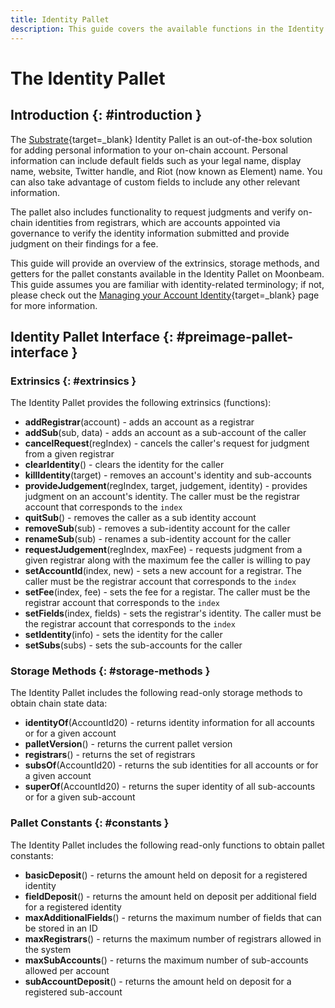 ```yaml
---
title: Identity Pallet
description: This guide covers the available functions in the Identity Pallet on Moonbeam, which are used to create and manage on-chain identities.
---
```


# The Identity Pallet

## Introduction {: #introduction }

The [Substrate](/learn/platform/technology/#substrate-framework){target=\_blank} Identity Pallet is an out-of-the-box solution for adding personal information to your on-chain account. Personal information can include default fields such as your legal name, display name, website, Twitter handle, and Riot (now known as Element) name. You can also take advantage of custom fields to include any other relevant information.

The pallet also includes functionality to request judgments and verify on-chain identities from registrars, which are accounts appointed via governance to verify the identity information submitted and provide judgment on their findings for a fee.

This guide will provide an overview of the extrinsics, storage methods, and getters for the pallet constants available in the Identity Pallet on Moonbeam. This guide assumes you are familiar with identity-related terminology; if not, please check out the [Managing your Account Identity](/tokens/manage/identity/){target=\_blank} page for more information.

## Identity Pallet Interface {: #preimage-pallet-interface }

### Extrinsics {: #extrinsics }

The Identity Pallet provides the following extrinsics (functions):

- **addRegistrar**(account) - adds an account as a registrar
- **addSub**(sub, data) - adds an account as a sub-account of the caller
- **cancelRequest**(regIndex) - cancels the caller's request for judgment from a given registrar
- **clearIdentity**() - clears the identity for the caller
- **killIdentity**(target) - removes an account's identity and sub-accounts
- **provideJudgement**(regIndex, target, judgement, identity) - provides judgment on an account's identity.  The caller must be the registrar account that corresponds to the `index`
- **quitSub**() - removes the caller as a sub identity account
- **removeSub**(sub) - removes a sub-identity account for the caller
- **renameSub**(sub) - renames a sub-identity account for the caller
- **requestJudgement**(regIndex, maxFee) - requests judgment from a given registrar along with the maximum fee the caller is willing to pay
- **setAccountId**(index, new) - sets a new account for a registrar. The caller must be the registrar account that corresponds to the `index`
- **setFee**(index, fee) - sets the fee for a registar. The caller must be the registrar account that corresponds to the `index`
- **setFields**(index, fields) - sets the registrar's identity. The caller must be the registrar account that corresponds to the `index`
- **setIdentity**(info) - sets the identity for the caller
- **setSubs**(subs) - sets the sub-accounts for the caller

### Storage Methods {: #storage-methods }

The Identity Pallet includes the following read-only storage methods to obtain chain state data:

- **identityOf**(AccountId20) - returns identity information for all accounts or for a given account
- **palletVersion**() - returns the current pallet version
- **registrars**() - returns the set of registrars
- **subsOf**(AccountId20) - returns the sub identities for all accounts or for a given account
- **superOf**(AccountId20) - returns the super identity of all sub-accounts or for a given sub-account

### Pallet Constants {: #constants }

The Identity Pallet includes the following read-only functions to obtain pallet constants:

- **basicDeposit**() - returns the amount held on deposit for a registered identity
- **fieldDeposit**() - returns the amount held on deposit per additional field for a registered identity
- **maxAdditionalFields**() - returns the maximum number of fields that can be stored in an ID
- **maxRegistrars**() - returns the maximum number of registrars allowed in the system
- **maxSubAccounts**() - returns the maximum number of sub-accounts allowed per account
- **subAccountDeposit**() - returns the amount held on deposit for a registered sub-account
